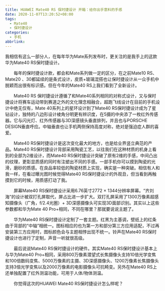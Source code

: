 ```yaml
---
title: HUAWEI Mate40 RS 保时捷设计 开箱：给你出乎意料的手感
date: 2020-11-07T13:20:52+08:00
tags:
  - Mate40
  - 保时捷设计
categories:
  - 手机
abbrlink:
---
```


我相信有这么一部分人，在每年华为Mate系列发布时，更关注的是我手上的这款华为Mate40 RS保时捷设计。

　　每年的保时捷设计款，都会和Mate系列做一定的区分，在之前Mate10 RS、Mate20 、30都延续的是条式设计，皮质+玻璃混搭也让保时捷设计从一众手机中脱颖而出很有标识感。但在今年的Mate40 RS上我们看到了全新设计。

　　Mate40 RS 保时捷设计遵循了和Mate40系列相同的对称式设计，又与保时捷设计将赛车运动带到赛道之外的文化理念相融合，超跑飞线设计在目前的手机设计中绝无仅有，Mate 40系列上的星环设计到了Mate40 RS保时捷设计成为了星钻设计，独特的八边形设计棱角分明更有辨识度，在5摄的中央添了一枚红外传感器。它与闪光灯、红外传感器与3D深感镜头垂直排列，并且也与PORSCHE DESIGN垂直呼应。中轴垂直也让手机两侧保持高度对称，绝对是强迫症人群的喜爱。

　　Mate40 RS保时捷设计是这次变化最大的地方，也是给业界竖立典范的产品。Mate40 RS保时捷设计背部采用陶瓷工艺，以往我们在这种材质的机身上看到的全部为2维设计，而Mate40 RS保时捷设计突破了原有2维的手感，中间凸出的纹理，更彰显质感的同时有注塑出不同的手感。一部手机你可以摸到陶瓷的光滑，磨砂的质感。在良品率较低的陶瓷材质上实现，确实是一种突破。相信有人和我一样，在看过曝光图时候觉得Mate40 RS保时捷设计的外观丑，但当看到再触摸到它的时候，用质感打动了我。

　　屏幕Mate40 RS保时捷设计采用6.76英寸2772 × 1344分辨率屏幕。“齐刘海”的设计被双打孔屏取代，屏占比进一步扩大。双打孔屏采用了1300万像素超感知摄像头（广角，f/2.4光圈）+ 3D深感摄像头可实现3D面部识别。其实以上这些参数都和华为Mate 40 Pro+相同，不同在哪里？那就要说说主题了。

　　华为Mate40 RS保时捷设计定制了一套主题。红黑为主基调，壁纸上的红条由于背部的“中轴”相统一。图标相应的也为第一方和部分第三方应用适配，不过再安装第三方应用时，图标颜色会与主题相悖出现不统一。铃声在Mate40 RS保时捷设计也进行了定制，声音一听就很高级。

　　最后说说Mate40 RS保时捷设计的硬件。其实Mate40 RS保时捷设计基本上与华为Mate40 Pro+相同，采用800万像素潜望式长焦摄像头支持10倍光学变焦和100倍数码变焦、5000万像素的主摄、3D深感摄像头、1200万像素长焦摄像头支持3倍光学变焦以及2000万像素的电影摄像头可抗畸变。另外在Mate40 RS上还单独配置了红外测温功能，可用于人体/物体测温。

　　你觉得这次的HUAWEI Mate40 RS保时捷设计怎么样呢？